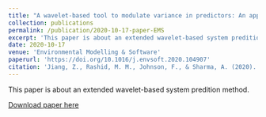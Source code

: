 ```yaml
---
title: "A wavelet-based tool to modulate variance in predictors: An application to predicting drought anomalies"
collection: publications
permalink: /publication/2020-10-17-paper-EMS
excerpt: 'This paper is about an extended wavelet-based system predition method.'
date: 2020-10-17
venue: 'Environmental Modelling & Software'
paperurl: 'https://doi.org/10.1016/j.envsoft.2020.104907'
citation: 'Jiang, Z., Rashid, M. M., Johnson, F., & Sharma, A. (2020). "A wavelet-based tool to modulate variance in predictors: An application to predicting drought anomalies." <i>Environmental Modelling & Software</i>. 104907.'
---
```

This paper is about an extended wavelet-based system predition method.

[Download paper here](http://zejiang-unsw.github.io/files/Jiang-EMS-2020.pdf)

